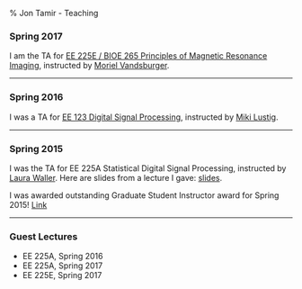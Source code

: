 % Jon Tamir - Teaching
### Spring 2017
I am the TA for [EE 225E / BIOE 265 Principles of Magnetic Resonance Imaging][ee225e], instructed by [Moriel Vandsburger][moriel].

---

### Spring 2016
I was a TA for [EE 123 Digital Signal Processing][ee123], instructed by [Miki Lustig][mlustig].

---

### Spring 2015
I was the TA for EE 225A Statistical Digital Signal Processing, instructed by [Laura Waller][waller]. Here are slides from a
lecture I gave: [slides](files/ee225a-lecture.pdf).

I was awarded outstanding Graduate Student Instructor award for Spring 2015! [Link][gsi-award-2016]

---

### Guest Lectures
*  EE 225A, Spring 2016
*  EE 225A, Spring 2017
*  EE 225E, Spring 2017

[ee225e]:http://inst.eecs.berkeley.edu/~ee225e/sp17/
[ee123]:http://inst.eecs.berkeley.edu/~ee123/sp16
[moriel]:http://vandsburgerlab.com/
[mlustig]:http://www.eecs.berkeley.edu/~mlustig/
[waller]:http://www.laurawaller.com/
[gsi-award-2016]:http://gsi.berkeley.edu/programs-services/award-programs/ogsi/ogsi-2016/
